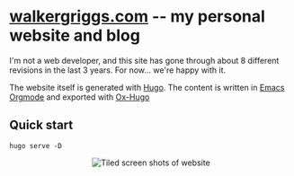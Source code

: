 
# [walkergriggs.com](https://walkergriggs.com) -- my personal website and blog

I'm not a web developer, and this site has gone through about 8 different revisions in the last 3 years. For now... we're happy with it.

The website itself is generated with [Hugo](https://gohugo.io/). The content is written in [Emacs](https://www.gnu.org/software/emacs/) [Orgmode](https://orgmode.org/) and exported with [Ox-Hugo](https://ox-hugo.scripter.co/)

## Quick start

```
hugo serve -D
```

<div align="center">
<img alt="Tiled screen shots of website" src="https://user-images.githubusercontent.com/12417470/203399353-80d307be-a369-4108-bcd5-d72d36eb13a6.png">
</div>
